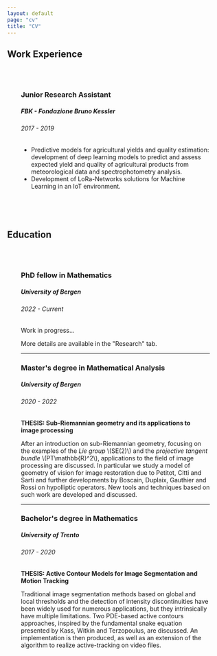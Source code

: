 ```yaml
---
layout: default
page: "cv"
title: "CV"
---
```



<!-- Work experience -->
<h2 class="w3-text-grey w3-padding-16 w3-center"><i class="fa fa-suitcase fa-fw w3-margin-right w3-xxlarge w3-text-teal"></i>Work Experience</h2>

<div class="w3-container w3-card w3-white w3-margin-bottom" style="padding: 32px 32px;">
    <div class="w3-container">
        <h3 class="w3-opacity"><b>Junior Research Assistant</b></h3>
        <h5 class="w3-opacity"><b>FBK - Fondazione Bruno Kessler</b></h5>
        <h6 class="w3-text-teal"><i class="fa fa-calendar fa-fw w3-margin-right"></i>2017 - 2019</h6>
        <p>
            <ul>
            <li>Predictive models for agricultural yields and quality estimation: development of deep learning models to predict and assess expected yield and quality of agricultural products from meteorological data and spectrophotometry analysis.</li>
            <li>Development of LoRa-Networks solutions for Machine Learning in an IoT environment.</li>
            </ul>
        </p>
        <br>
    </div>
</div>



<!-- Education -->
<h2 class="w3-text-grey w3-padding-16 w3-center"><i class="fa fa-graduation-cap fa-fw w3-margin-right w3-xxlarge w3-text-teal"></i>Education</h2>

<div class="w3-container w3-card w3-white" style="padding: 32px 32px;">
  <div class="w3-container">
    <h3 class="w3-opacity"><b>PhD fellow in Mathematics</b></h3>
    <h5 class="w3-opacity"><b>University of Bergen</b></h5>
    <h6 class="w3-text-teal"><i class="fa fa-calendar fa-fw w3-margin-right"></i>2022 - <span class="w3-tag w3-teal w3-round">Current</span></h6>
    <p>Work in progress...</p>
    <p>More details are available in the "Research" tab.</p>
    <hr>
  </div>
  <div class="w3-container">
    <h3 class="w3-opacity"><b>Master's degree in Mathematical Analysis</b></h3>
    <h5 class="w3-opacity"><b>University of Bergen</b></h5>
    <h6 class="w3-text-teal"><i class="fa fa-calendar fa-fw w3-margin-right"></i>2020 - 2022</h6>
    <b>THESIS: Sub-Riemannian geometry and its applications to image processing</b>
    <p>After an introduction on sub-Riemannian geometry, focusing on the examples of the <em>Lie group</em> \(SE(2)\) and the <em>projective tangent bundle</em> \(PT\mathbb{R}^2\), applications to the field of image processing are discussed. In particular we study a model of geometry of vision for image restoration due to Petitot, Citti and Sarti and further developments by Boscain, Duplaix, Gauthier and Rossi on hypolliptic operators. New tools and techniques based on such work are developed and discussed.</p>
    <hr>
  </div>
  <div class="w3-container">
    <h3 class="w3-opacity"><b>Bachelor's degree in Mathematics</b></h3>
    <h5 class="w3-opacity"><b>University of Trento</b></h5>
    <h6 class="w3-text-teal"><i class="fa fa-calendar fa-fw w3-margin-right"></i>2017 - 2020</h6>
    <b>THESIS: Active Contour Models for Image Segmentation and Motion Tracking</b>
    <p>Traditional image segmentation methods based on global and local thresholds and
      the detection of intensity discontinuities have been widely used for numerous applications, but they intrinsically have multiple limitations. Two PDE-based active contours approaches, inspired by the fundamental snake equation
      presented by Kass, Witkin and Terzopoulus, are discussed. An implementation is then produced, as well as an extension of the algorithm to realize active-tracking on video files.</p><br>
  </div>
</div>